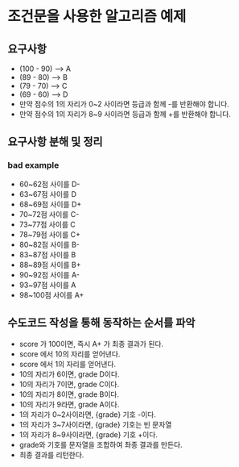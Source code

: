 # 조건문을 사용한 알고리즘 예제 

## 요구사항
- (100 - 90) --> A
- (89 - 80) --> B
- (79 - 70) --> C
- (69 - 60) --> D
- 만약 점수의 1의 자리가 0~2 사이라면 등급과 함께 -를 반환해야 합니다.
- 만약 점수의 1의 자리가 8~9 사이라면 등급과 함께 +를 반환해야 합니다.


## 요구사항 분해 및 정리 

### bad example 
 - 60~62점 사이를 D-
 - 63~67점 사이를 D
 - 68~69점 사이를 D+
 - 70~72점 사이를 C-
 - 73~77점 사이를 C
 - 78~79점 사이를 C+
 - 80~82점 사이를 B-
 - 83~87점 사이를 B
 - 88~89점 사이를 B+
 - 90~92점 사이를 A-
 - 93~97점 사이를 A
 - 98~100점 사이를 A+


## 수도코드 작성을 통해 동작하는 순서를 파악
 - score 가 100이면, 즉시 A+ 가 최종 결과가 된다.
 - score 에서 10의 자리를 얻어낸다.
 - score 에서 1의 자리를 얻어낸다.
 - 10의 자리가 6이면, grade D이다.
 - 10의 자리가 7이면, grade C이다.
 - 10의 자리가 8이면, grade B이다.
 - 10의 자리가 9라면, grade A이다.
 - 1의 자리가 0~2사이라면, {grade} 기호 -이다.
 - 1의 자리가 3~7사이라면, {grade} 기호는 빈 문자열 
 - 1의 자리가 8~9사이라면, {grade} 기호 +이다.
 - grade와 기호를 문자열을 조합하여 촤종 결과를 만든다.
 - 최종 결과를 리턴한다.





